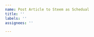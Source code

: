 ```yaml
---
name: Post Article to Steem as Schedual
title: ''
labels: ''
assignees: ''

---
```

<!-- Please remove this line.
---
title: Your article title
tags: Your article tags, example: tag1,tag2,tag3
reword: Detail instruction is here (https://github.com/steemfans/post-to-steem-action#reward)
date: Your schedual posting date. The format MUST be *YYYY-MM-DD hh:mm:ss*, example: 2022-04-01 00:01:10
---
Your article content starts here.

Please remove this line. -->
